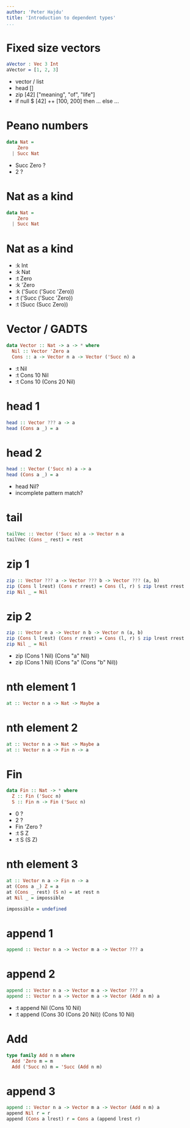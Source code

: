 ```yaml
---
author: 'Peter Hajdu'
title: 'Introduction to dependent types'
...
```


# Fixed size vectors

``` idris
aVector : Vec 3 Int
aVector = [1, 2, 3]
```

 * vector / list
 * head []
 * zip [42] ["meaning", "of", "life"]
 * if null $ [42] ++ [100, 200] then ... else ...

# Peano numbers

``` haskell
data Nat =
    Zero
  | Succ Nat
```

 * Succ Zero ?
 * 2 ?

# Nat as a kind

``` haskell
data Nat =
    Zero
  | Succ Nat
```

# Nat as a kind

 * :k Int
 * :k Nat
 * :t Zero
 * :k 'Zero
 * :k ('Succ ('Succ 'Zero))
 * :t ('Succ ('Succ 'Zero))
 * :t (Succ (Succ Zero))

# Vector / GADTS

``` haskell
data Vector :: Nat -> a -> * where
  Nil :: Vector 'Zero a
  Cons :: a -> Vector n a -> Vector ('Succ n) a
```

 * :t Nil
 * :t Cons 10 Nil
 * :t Cons 10 (Cons 20 Nil)

# head 1

``` haskell
head :: Vector ??? a -> a
head (Cons a _) = a
```

# head 2

``` haskell
head :: Vector ('Succ n) a -> a
head (Cons a _) = a
```

 * head Nil?
 * incomplete pattern match?

# tail

``` haskell
tailVec :: Vector ('Succ n) a -> Vector n a
tailVec (Cons _ rest) = rest
```

# zip 1

``` haskell
zip :: Vector ??? a -> Vector ??? b -> Vector ??? (a, b)
zip (Cons l lrest) (Cons r rrest) = Cons (l, r) $ zip lrest rrest
zip Nil _ = Nil
```

# zip 2

``` haskell
zip :: Vector n a -> Vector n b -> Vector n (a, b)
zip (Cons l lrest) (Cons r rrest) = Cons (l, r) $ zip lrest rrest
zip Nil _ = Nil
```

 * zip (Cons 1 Nil) (Cons "a" Nil)
 * zip (Cons 1 Nil) (Cons "a" (Cons "b" Nil))


# nth element 1

``` haskell
at :: Vector n a -> Nat -> Maybe a
```

# nth element 2

``` haskell
at :: Vector n a -> Nat -> Maybe a
at :: Vector n a -> Fin n -> a
```

# Fin

``` haskell
data Fin :: Nat -> * where
  Z :: Fin ('Succ n)
  S :: Fin n -> Fin ('Succ n)
```

 * 0 ?
 * 2 ?
 * Fin 'Zero ?
 * :t S Z
 * :t S (S Z)

# nth element 3

``` haskell
at :: Vector n a -> Fin n -> a
at (Cons a _) Z = a
at (Cons _ rest) (S n) = at rest n
at Nil _ = impossible

impossible = undefined
```

# append 1

``` haskell
append :: Vector n a -> Vector m a -> Vector ??? a
```

# append 2

``` haskell
append :: Vector n a -> Vector m a -> Vector ??? a
append :: Vector n a -> Vector m a -> Vector (Add n m) a
```

 * :t append Nil (Cons 10 Nil)
 * :t append (Cons 30 (Cons 20 Nil)) (Cons 10 Nil)

# Add

```haskell
type family Add n m where
  Add 'Zero m = m
  Add ('Succ n) m = 'Succ (Add n m)
```

# append 3

``` haskell
append :: Vector n a -> Vector m a -> Vector (Add n m) a
append Nil r = r
append (Cons a lrest) r = Cons a (append lrest r)
```

